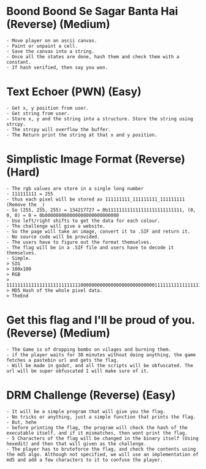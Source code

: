 # Boond Boond Se Sagar Banta Hai (Reverse) (Medium)
    - Move player on an ascii canvas.
    - Paint or unpaint a cell.
    - Save the canvas into a string.
    - Once all the states are done, hash them and check them with a constant.
    - If hash verified, then say you won.


# Text Echoer (PWN) (Easy)
    - Get x, y position from user.
    - Get string from user.
    - Store x, y and the string into a structure. Store the string using strcpy.
    - The strcpy will overflow the buffer.
    - The Return print the string at that x and y position.

# Simplistic Image Format (Reverse) (Hard)
    - The rgb values are store in a single long number
    - 111111111 = 255
    - thus each pixel will be stored as 111111111_111111111_111111111 (Remove the _)
    - So (255, 255, 255) = 134217727 = 0b111111111111111111111111111, (0, 0, 0) = 0 = 0b000000000000000000000000000
    - Use left/right shifts to get the data for each colour.
    - The challenge will give a website.
    - So the page will take an image, convert it to .SIF and return it.
    - No source code will be provided.
    - The users have to figure out the format themselves.
    - The flag will be in a .SIF file and users have to decode it themselves.
    - Simple.
    > SIG
    > 100x100
    > RGB
    > 111111111111111111111111111000000000000000000000000000111111111111111111111111111000000000000000000000000000111111111111111111111111111000000000000000000000000000
    > MD5 Hash of the whole pixel data.
    > TheEnd


# Get this flag and I'll be proud of you. (Reverse) (Medium)
    - The Game is of dropping bombs on vilages and burning them.
    - if the player waits for 30 minutes without doing anything, the game fetches a pastebin url and gets the flag.
    - Will be made in godot, and all the scripts will be obfuscated. The url will be super obfuscated I will make sure of it.

# DRM Challenge (Reverse) (Easy)
    - It will be a simple program that will give you the flag.
    - No tricks or anything, just a simple function that prints the flag.
    - But, hehe
    - before printing the flag, the program will check the hash of the executable itself, and if it mismatches, then wont print the flag.
    - 5 Characters of the flag will be changed in the binary itself (Using hexedit) and then that will given as the challenge.
    - The player has to bruteforce the flag, and check the contents using the md5 algo. Although not specified, we will use an implementation of md5 and add a few characters to it to confuse the player.

#  